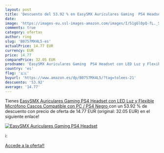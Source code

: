 ```yaml
---
layout: post
title: 'Descuento del 53.92 % en EasySMX Auriculares Gaming  PS4 Headset '
date: 
image: 'https://images-eu.ssl-images-amazon.com/images/I/51gGl0pQ-fL._SL200_.jpg'
comments: true
category: ofertas
author: ring
slug: 'B0757MX4L5-es'
actualPrice: 14.77 EUR
currency: EUR
price: 14.77
comparePrice: 32.05 EUR
prodname: 'EasySMX Auriculares Gaming  PS4 Headset con LED Luz y Flexible Micrófono  Cascos Compatible con PC / PS4  Negro '
country: 'es'
flag: '🇪🇸'
buyurl: 'https://www.amazon.es/dp/B0757MX4L5/?tag=tolees-21'
descuento: '53.92'
average: '14.77'
---
```


Tienes [EasySMX Auriculares Gaming  PS4 Headset con LED Luz y Flexible Micrófono  Cascos Compatible con PC / PS4  Negro ](https://www.amazon.es/dp/B0757MX4L5/?tag=tolees-21) con un 53.92 % de descuento con precio de oferta de 14.77 EUR (original: 32.05 EUR) en el siguiente enlace!

[![EasySMX Auriculares Gaming  PS4 Headset ](https://images-eu.ssl-images-amazon.com/images/I/51gGl0pQ-fL._SL200_.jpg)](https://www.amazon.es/dp/B0757MX4L5/?tag=tolees-21)

ℹ️:


[Accede a la oferta!!](https://www.amazon.es/dp/B0757MX4L5/?tag=tolees-21)
